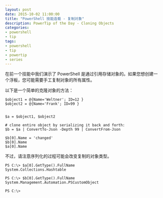 ```yaml
---
layout: post
date: 2015-10-02 11:00:00
title: "PowerShell 技能连载 - 复制对象"
description: PowerTip of the Day - Cloning Objects
categories:
- powershell
- tip
tags:
- powershell
- tip
- powertip
- series
---
```

在前一个技能中我们演示了 PowerShell 是通过引用存储对象的。如果您想创建一个浮板，您可能需要手工复制对象的所有属性。

以下是一个简单的克隆对象的方法：

    $object1 = @{Name='Weltner'; ID=12 }
    $object2 = @{Name='Frank'; ID=99 }
    
    
    $a = $object1, $object2
    
    # clone entire object by serializing it back and forth:
    $b = $a | ConvertTo-Json -Depth 99 | ConvertFrom-Json
    
    $b[0].Name = 'changed'
    $b[0].Name
    $a[0].Name

不过，请注意序列化的过程可能会改变复制的对象类型。

    PS C:\> $a[0].GetType().FullName
    System.Collections.Hashtable
    
    PS C:\> $b[0].GetType().FullName
    System.Management.Automation.PSCustomObject
    
    PS C:\>

<!--本文国际来源：[Cloning Objects](http://community.idera.com/powershell/powertips/b/tips/posts/cloning-objects-0)-->
